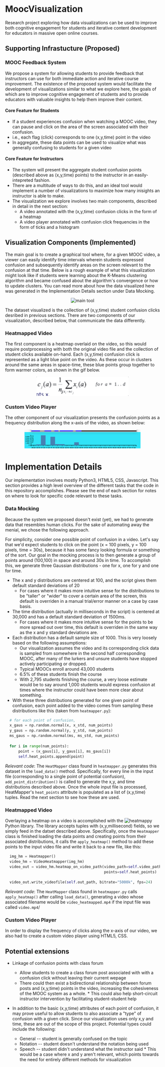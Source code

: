# MoocVisualization
Research project exploring how data visualizations can be used to improve both cognitive engagement for students and iterative content development for educators in massive open online courses. 

## Supporting Infrastucture (Proposed) 
### MOOC Feedback System
We propose a system for allowing students to provide feedback that instructors can use for both immediate action and iterative course improvement. The existence of the proposed system would facilitate the development of visualizations similar to what we explore here, the goals of which are to improve cognitive engagement of students and to provide educators with valuable insights to help them improve their content. 

#### Core Feature for Students
* If a student experiences confusion when watching a MOOC video, they can pause and click on the area of the screen associated with their confusion.
* i.e., each flag (click) corresponds to one (x,y,time) point in the video 
* In aggregate, these data points can be used to visualize what was generally confusing to students for a given video


#### Core Feature for Instructors
* The system will present the aggregate student confusion points (described above as (x,y,time) points) to the instructor in an easily-intepreted fashion. 
* There are a multitude of ways to do this, and an ideal tool would implement a number of visualizations to maximize how many inisights an instructor is able to make. 
* The visualization we explore involves two main components, described in detail in the next section:
    * A video annotated with the (x,y,time) confusion clicks in the form of a heatmap
    * A video player annotated with confusion click frequencies in the form of ticks and a histogram


## Visualization Components (Implemented) 
The main goal is to create a graphical tool where, for a given MOOC video, a viewer can easily identify time intervals wherein students expressed confusion and subsequently identify areas on the screen relevant to the confusion at that time. Below is a rough example of what this visualization might look like if students were learning about the K-Means clustering algorithm and became confused about the algorithm's convergence or how to update clusters. You can read more about how the data visualized here was generated in the Implementation Details section under Data Mocking.

<p align="center">
   <img alt="main tool" src="res/vis1.gif">
</p>


The dataset visualized is the collection of (x,y,time) student confusion clicks desribed in previous sections. There are two components of our visualization, described below, that communicate the data differently. 


### Heatmapped Video
The first component is a heatmap overlaid on the video, so this would require postprocessing with both the original video file and the collection of student clicks available on-hand. 
Each (x,y,time) confusion click is represented as a light blue point on the video. As these occur in clusters around the same areas in space-time, these blue points group together to form warmer colors, as shown in the gif below.

<p align="center">
   <img alt="confusion point" src="res/single_point.gif">
</p>


### Custom Video Player
The other component of our visualization presents the confusion points as a frequency distribution along the x-axis of the video, as shown below:

<p align="center">
   <img alt="video player" src="res/video_player.png" width="75%">
</p>


# Implementation Details
Our implementation involves mostly Python3, HTML5, CSS, Javascript. This section provides a high level overview of the different tasks that the code in this repository accomplishes. Please see the end of each section for notes on where to look for specific code relevant to these tasks. 

### Data Mocking
Because the system we proposed doesn't exist (yet), we had to generate data that resembles human clicks. For the sake of automating away the menial, we chose the following approach.

For simplicity, consider one possible point of confusion in a video. Let's say that we'd expect students to click on the point (x = 100 pixels, y = 100 pixels, time = 30s), because it has some fancy looking formula or something of the sort. 
Our goal in the mocking process is to then generate a group of points around (100,100) in space and around 30s in time. 
To accomplish this, we generate three Gaussian distributions - one for x, one for y and one for time.
* The x and y distributions are centered at 100, and the script gives them default standard deviations of 20
   * For cases where it makes more intuitive sense for the distributions to be "taller" or "wider" to cover a certain area of the screen, this default is overriden in a manual trial/error manner on a case by case basis. 
* The time distribution (actually in milliseconds in the script) is centered at 30,000 and has a default standard deviation of 1500ms.   
   * For cases where it makes more intuitive sense for the points to be more spread out over time, this default is overriden in the same way as the x and y standard deviations are. 
* Each distribution has a default sample size of 1000. This is very loosely based on the following assumptions:
   * Our visualization assumes the video and its corresponding click data is sampled from somewhere in the second half corresponding MOOC, after many of the lurkers and unsure students have stopped actively participating or dropped. 
   * Typical MOOCs enroll around 43,000 students
   * 6.5% of these students finish the course
   * With 2,795 students finishing the course, a very loose estimate would be to say around 1,000 students would express confusion at times where the instructor could have been more clear about something.
* With these three distributions generated for one given point of confusion, each point added to the video comes from sampling these distributions like this (taken from `heatmapper.py`):

```python
  # for each point of confusion,
  x_gaus = np.random.normal(x, x_std, num_points)
  y_gaus = np.random.normal(y, y_std, num_points)
  ms_gaus = np.random.normal(ms, ms_std, num_points)

  for i in range(num_points):
      point = (x_gaus[i], y_gaus[i], ms_gaus[i])
      self.heat_points.append(point)
```
   
*Relevant code*:
The `HeatMapper` class found in `heatmapper.py` generates this dataset in the `load_data()` method. Specifically, for every line in the input file (corresponding to a single point of potential confusion), `add_point_distribution()` is called to generate the x,y, and time distributions described above. Once the whole input file is processed, HeatMapper's `heat_points` attribute is populated as a list of (x,y,time) tuples. Read the next section to see how these are used. 

### Heatmapped Video
Overlaying a heatmap on a video is accomplished with the ![heatmappy](https://github.com/LumenResearch/heatmappy) Python library. 
The library accepts tuples with (x,y,millisecond) fields, so we simply feed in the datset described above. Specifically, once the `Heatmapper` class is finished loading the data points and creating points from their associated distributions, it calls the `apply_heatmap()` method to add these points to the input video file and write it back to a new file, like this:

```python
  img_hm = Heatmapper()
  video_hm = VideoHeatmapper(img_hm)
  video_out = video_hm.heatmap_on_video_path(video_path=self.video_path,
                                             points=self.heat_points)

  video_out.write_videofile(self.out_path, bitrate="5000k", fps=24)
```

*Relevant code*:
The `HeatMapper` class found in `heatmapper.py` calls `apply_heatmap()` after calling `load_data()`, generating a video whose associated filename would be `video_heatmapped.mp4` if the input file was called `video.mp4`/


### Custom Video Player
In order to display the frequency of clicks along the x-axis of our video, we also had to create a custom video player using HTML5, CSS.



## Potential extensions
* Linkage of confusion points with class forum 
    * Allow students to create a class forum post associated with with a confusion click without leaving their current wepage
    * There could then exist a bidirectional relationship between forum posts and (x,y,time) points in the video, increasing the cohesiveness of the MOOC system as a whole.
          * This could also help short-circuit instructor intervention by facilitating student-student help
    
* In addition to the basic (x,y,time) attributes of each point of confusion, it may prove useful to allow students to also associate a "type" of confusion with a given click. Since our visualization uses only x,y and time, these are out of the scope of this project. Potential types could include the following:
    * General -- student is generally confused on the topic
    * Notation -- student doesn't understand the notation being used
    * Speech -- student didn't understand what the instructor said
          * This would be a case where x and y aren't relevant, which points towards the need for entirely different methods for visualization
          
          



